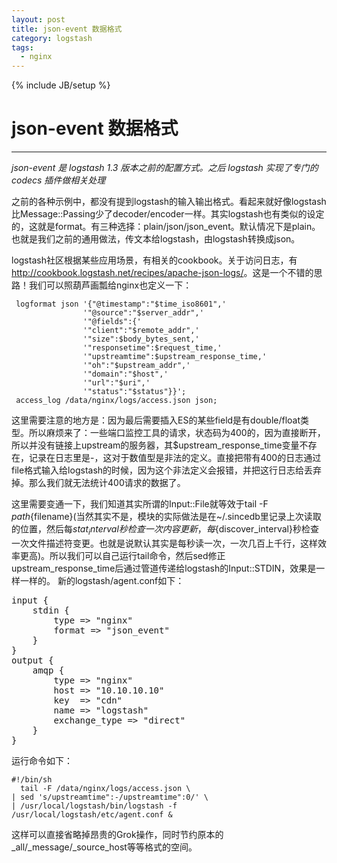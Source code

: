 ```yaml
---
layout: post
title: json-event 数据格式
category: logstash
tags:
  - nginx
---
```

{% include JB/setup %}
# json-event 数据格式
---
*json-event 是 logstash 1.3 版本之前的配置方式。之后 logstash 实现了专门的 codecs 插件做相关处理*

之前的各种示例中，都没有提到logstash的输入输出格式。看起来就好像logstash比Message::Passing少了decoder/encoder一样。其实logstash也有类似的设定的，这就是format。有三种选择：plain/json/json_event。默认情况下是plain。也就是我们之前的通用做法，传文本给logstash，由logstash转换成json。

logstash社区根据某些应用场景，有相关的cookbook。关于访问日志，有<http://cookbook.logstash.net/recipes/apache-json-logs/>。这是一个不错的思路！我们可以照葫芦画瓢给nginx也定义一下：

     logformat json '{"@timestamp":"$time_iso8601",'
                    '"@source":"$server_addr",'
                    '"@fields":{'
                    '"client":"$remote_addr",'
                    '"size":$body_bytes_sent,'
                    '"responsetime":$request_time,'
                    '"upstreamtime":$upstream_response_time,'
                    '"oh":"$upstream_addr",'
                    '"domain":"$host",'
                    '"url":"$uri",'
                    '"status":"$status"}}';
     access_log /data/nginx/logs/access.json json;

这里需要注意的地方是：因为最后需要插入ES的某些field是有double/float类型。所以麻烦来了：一些端口监控工具的请求，状态码为400的，因为直接断开，所以并没有链接上upstream的服务器，其$upstream_response_time变量不存在，记录在日志里是-，这对于数值型是非法的定义。直接把带有400的日志通过file格式输入给logstash的时候，因为这个非法定义会报错，并把这行日志给丢弃掉。那么我们就无法统计400请求的数据了。

这里需要变通一下，我们知道其实所谓的Input::File就等效于tail -F ${path}${filename}(当然其实不是，模块的实际做法是在~/.sincedb里记录上次读取的位置，然后每${stat_interval}秒检查一次内容更新，每${discover_interval}秒检查一次文件描述符变更。也就是说默认其实是每秒读一次，一次几百上千行，这样效率更高)。所以我们可以自己运行tail命令，然后sed修正upstream_response_time后通过管道传递给logstash的Input::STDIN，效果是一样一样的。
新的logstash/agent.conf如下：

<pre class="prettyprint linenums">
input {
    stdin {
        type => "nginx"
        format => "json_event"
    }
} 
output {
    amqp {
        type => "nginx"
        host => "10.10.10.10"
        key  => "cdn"
        name => "logstash"
        exchange_type => "direct"
    }
}
</pre>

运行命令如下：

    #!/bin/sh
      tail -F /data/nginx/logs/access.json \
    | sed 's/upstreamtime":-/upstreamtime":0/' \
    | /usr/local/logstash/bin/logstash -f /usr/local/logstash/etc/agent.conf &

这样可以直接省略掉昂贵的Grok操作，同时节约原本的_all/_message/_source_host等等格式的空间。
